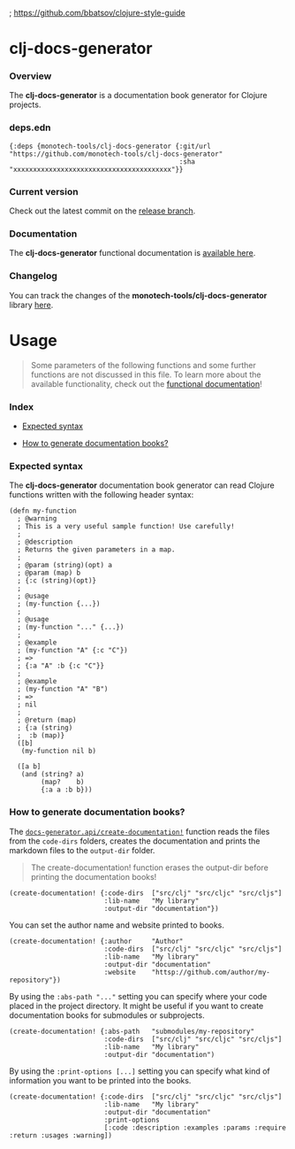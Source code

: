 


; https://github.com/bbatsov/clojure-style-guide


# clj-docs-generator

### Overview

The <strong>clj-docs-generator</strong> is a documentation book generator for Clojure projects.

### deps.edn

```
{:deps {monotech-tools/clj-docs-generator {:git/url "https://github.com/monotech-tools/clj-docs-generator"
                                           :sha     "xxxxxxxxxxxxxxxxxxxxxxxxxxxxxxxxxxxxxxxx"}}
```

### Current version

Check out the latest commit on the [release branch](https://github.com/monotech-tools/clj-docs-generator/tree/release).

### Documentation

The <strong>clj-docs-generator</strong> functional documentation is [available here](https://mt-archived.github.io/clj-docs-generator).

### Changelog

You can track the changes of the <strong>monotech-tools/clj-docs-generator</strong> library [here](CHANGES.md).

# Usage

> Some parameters of the following functions and some further functions are not discussed in this file.
  To learn more about the available functionality, check out the [functional documentation](documentation/COVER.md)!

### Index

- [Expected syntax](#expected-syntax)

- [How to generate documentation books?](#how-to-generate-documentation-books)

### Expected syntax

The <strong>clj-docs-generator</strong> documentation book generator can read Clojure
functions written with the following header syntax:

```
(defn my-function
  ; @warning
  ; This is a very useful sample function! Use carefully!
  ;
  ; @description
  ; Returns the given parameters in a map.
  ;
  ; @param (string)(opt) a
  ; @param (map) b
  ; {:c (string)(opt)}
  ;
  ; @usage
  ; (my-function {...})
  ;
  ; @usage
  ; (my-function "..." {...})
  ;
  ; @example
  ; (my-function "A" {:c "C"})
  ; =>
  ; {:a "A" :b {:c "C"}}
  ;
  ; @example
  ; (my-function "A" "B")
  ; =>
  ; nil
  ;
  ; @return (map)
  ; {:a (string)
  ;  :b (map)}
  ([b]
   (my-function nil b)

  ([a b]
   (and (string? a)
        (map?    b)
        {:a a :b b}))
```

### How to generate documentation books?

The [`docs-generator.api/create-documentation!`](documentation/clj/docs/API.md#create-documentation)
function reads the files from the `code-dirs` folders, creates the documentation
and prints the markdown files to the `output-dir` folder.

> The create-documentation! function erases the output-dir before printing
  the documentation books!

```
(create-documentation! {:code-dirs  ["src/clj" "src/cljc" "src/cljs"]
                        :lib-name   "My library"
                        :output-dir "documentation"})
```

You can set the author name and website printed to books.

```
(create-documentation! {:author     "Author"
                        :code-dirs  ["src/clj" "src/cljc" "src/cljs"]
                        :lib-name   "My library"
                        :output-dir "documentation"
                        :website    "httsp://github.com/author/my-repository"})
```

By using the `:abs-path "..."` setting you can specify where your code placed in
the project directory. It might be useful if you want to create documentation books
for submodules or subprojects.

```
(create-documentation! {:abs-path   "submodules/my-repository"
                        :code-dirs  ["src/clj" "src/cljc" "src/cljs"]
                        :lib-name   "My library"
                        :output-dir "documentation")
```

By using the `:print-options [...]` setting you can specify what kind of information
you want to be printed into the books.

```
(create-documentation! {:code-dirs  ["src/clj" "src/cljc" "src/cljs"]
                        :lib-name   "My library"
                        :output-dir "documentation"
                        :print-options
                        [:code :description :examples :params :require :return :usages :warning])
```
